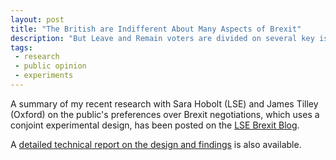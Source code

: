 ```yaml
---
layout: post
title: "The British are Indifferent About Many Aspects of Brexit"
description: "But Leave and Remain voters are divided on several key issues"
tags:
 - research
 - public opinion
 - experiments
---
```


A summary of my recent research with Sara Hobolt (LSE) and James Tilley (Oxford) on the public's preferences over Brexit negotiations, which uses a conjoint experimental design, has been posted on the [LSE Brexit Blog](http://blogs.lse.ac.uk/brexit/2017/08/13/the-british-are-indifferent-about-many-aspects-of-brexit-but-leave-and-remain-voters-are-divided-on-several-key-issues/).

A [detailed technical report on the design and findings](https://s3.us-east-2.amazonaws.com/tjl-sharing/assets/Brexit_Means_Brexit_Technical_Report.pdf) is also available.

